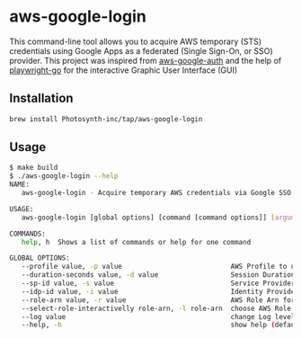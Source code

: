 # aws-google-login

This command-line tool allows you to acquire AWS temporary (STS) credentials using Google Apps as a federated (Single Sign-On, or SSO) provider. This project was inspired from [aws-google-auth](https://github.com/cevoaustralia/aws-google-auth)
 and the help of [playwright-go](https://github.com/mxschmitt/playwright-go) for the interactive Graphic User Interface (GUI)

## Installation

```bash
brew install Photosynth-inc/tap/aws-google-login
```

## Usage

```bash
$ make build
$ ./aws-google-login --help
NAME:
   aws-google-login - Acquire temporary AWS credentials via Google SSO (SAML v2)

USAGE:
   aws-google-login [global options] [command [command options]] [arguments...]

COMMANDS:
   help, h  Shows a list of commands or help for one command

GLOBAL OPTIONS:
   --profile value, -p value                           AWS Profile to use (default: "akerun")
   --duration-seconds value, -d value                  Session Duration (in seconds) (default: 3600)
   --sp-id value, -s value                             Service Provider ID (default value is in /Users/daikiwatanabe/.aws/config)
   --idp-id value, -i value                            Identity Provider ID (default value is in /Users/daikiwatanabe/.aws/config)
   --role-arn value, -r value                          AWS Role Arn for assuming to, ex: arn:aws:iam::123456789012:role/role-name
   --select-role-interactivelly role-arn, -l role-arn  choose AWS Role interactively. If set, role-arn will be ignored (default: false)
   --log value                                         change Log level, choose from: [trace | debug | info | warn | error | fatal | panic]
   --help, -h                                          show help (default: false)
   ```
